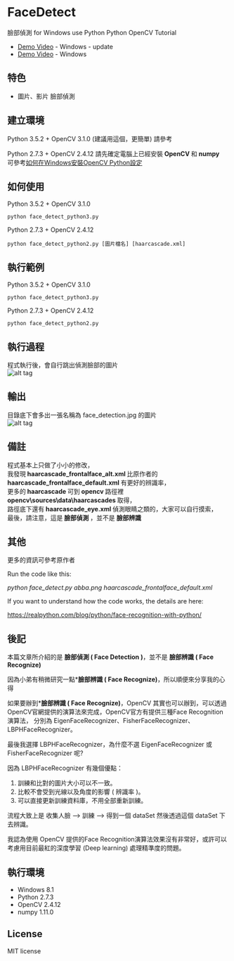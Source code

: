 # FaceDetect
臉部偵測 for Windows use Python 
Python OpenCV Tutorial

* [Demo Video]() - Windows - update  
* [Demo Video](https://youtu.be/TnnSfnjw6js) - Windows 

## 特色
* 圖片、影片 臉部偵測

## 建立環境

Python 3.5.2 + OpenCV 3.1.0   (建議用這個，更簡單)
請參考[]()

Python 2.7.3 + OpenCV 2.4.12
請先確定電腦上已經安裝<b> OpenCV </b>和<b> numpy </b><br>
可參考[如何在Windows安裝OpenCV Python設定](https://github.com/twtrubiks/FaceDetect/tree/master/How%20Install%20OpenCV%20in%20on%20Windows%20for%20Python)<br>

## 如何使用

Python 3.5.2 + OpenCV 3.1.0
```
python face_detect_python3.py
```


Python 2.7.3 + OpenCV 2.4.12
```
python face_detect_python2.py [圖片檔名] [haarcascade.xml]
```

## 執行範例

Python 3.5.2 + OpenCV 3.1.0
```
python face_detect_python3.py
```


Python 2.7.3 + OpenCV 2.4.12
```
python face_detect_python2.py
```

## 執行過程
程式執行後，會自行跳出偵測臉部的圖片<br>
![alt tag](http://i.imgur.com/u8m9lUf.jpg)

## 輸出
目錄底下會多出一張名稱為 face_detection.jpg 的圖片 <br>
![alt tag](http://i.imgur.com/evl398U.jpg)

## 備註
程式基本上只做了小小的修改，<br>
我發現<b> haarcascade_frontalface_alt.xml </b>比原作者的<b> haarcascade_frontalface_default.xml </b>有更好的辨識率，<br>
更多的<b> haarcascade </b>可到<b> opencv </b>路徑裡<b> opencv\sources\data\haarcascades </b>取得，<br>
路徑底下還有<b> haarcascade_eye.xml </b>偵測眼睛之類的，大家可以自行摸索，<br>
最後，請注意，這是<b> 臉部偵測 </b>，並不是 <b> 臉部辨識 </b>

## 其他
更多的資訊可參考原作者<br>

Run the code like this:

*python face_detect.py abba.png haarcascade_frontalface_default.xml*

If you want to understand how the code works, the details are here:

https://realpython.com/blog/python/face-recognition-with-python/

## 後記 

本篇文章所介紹的是 **臉部偵測 ( Face Detection )**，並不是 **臉部辨識 ( Face Recognize)**

因為小弟有稍微研究一點***臉部辨識 ( Face Recognize)**，所以順便來分享我的心得

如果要辦到***臉部辨識 ( Face Recognize)**，OpenCV 其實也可以辦到，可以透過OpenCV官網提供的演算法來完成，OpenCV官方有提供三種Face Recognition演算法，
分別為 EigenFaceRecognizer、FisherFaceRecognizer、 LBPHFaceRecognizer。

最後我選擇 LBPHFaceRecognizer，為什麼不選 EigenFaceRecognizer 或 FisherFaceRecognizer 呢?

因為 LBPHFaceRecognizer 有幾個優點：
1. 訓練和比對的圖片大小可以不一致。
2. 比較不會受到光線以及角度的影響 ( 辨識率 )。
3. 可以直接更新訓練資料庫，不用全部重新訓練。

流程大致上是
收集人臉 --> 訓練  --> 得到一個 dataSet 
然後透過這個 dataSet  下去辨識。

我認為使用 OpenCV 提供的Face Recognition演算法效果沒有非常好，或許可以考慮用目前最紅的深度學習 (Deep learning) 處理精準度的問題。
 



## 執行環境
* Windows 8.1
* Python 2.7.3
* OpenCV 2.4.12 
* numpy 1.11.0

## License
MIT license
